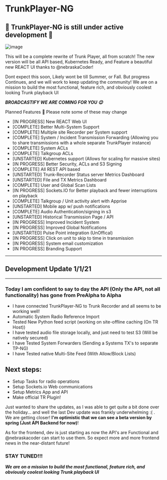 # TrunkPlayer-NG

## 🚧 TrunkPlayer-NG is still under active development 🚧

![image](https://user-images.githubusercontent.com/11069376/152628284-ec1ba428-c8e4-4ba3-bac4-6ca13ed5ea59.png)

This will be a complete rewrite of Trunk Player, all from scratch! The new version will be all API based, Kubernetes Ready, and Feature a beautiful new REACT UI thanks to @nebraskaCoder!

Dont expect this soon, Likely wont be till Summer, or Fall. But progress Continues, and we will work to keep updating the community! We are on a mission to build the most functional, feature rich, and obviously coolest looking Trunk playback UI


***BROADCASTIFY WE ARE COMING FOR YOU 😉***

Planned Features 🎁
Please note some of these may change

- [IN PROGRESS] New REACT Web UI
- [COMPLETE] Better Multi-System Support
- [COMPLETE] Multiple site Recorder per System support
- [COMPLETE] System / Incident Transmission Forwarding (Allowing you to share transmissions with a whole separate TrunkPlayer instance)
- [COMPLETE] System ACLs
- [COMPLETE] Talkgroup ACLs
- [UNSTARTED] Kubernetes support (Allows for scaling for massive sites)
- [IN PROGRESS] Better Security, ACLs and S3 Signing
- [COMPLETE] All REST API based
- [UNSTARTED] Trunk-Recorder Status server Metrics Dashboard
- [UNSTARTED] File and TX Metrics Dashboard
- [COMPLETE] User and Global Scan Lists
- [IN PROGRESS] Sockets.IO for Better playback and fewer interruptions on playback
- [COMPLETE] Talkgroup / Unit activity alert with Apprise
- [UNSTARTED] Mobile app w/ push notifications
- [COMPLETE] Audio Authentication/signing in s3
- [UNSTARTED] Historical Transmission Page / API
- [IN PROGRESS] Improved Incident System
- [IN PROGRESS] Improved Global Notifications
- [UNSTARTED] Pulse Point integration (UnOffical)
- [IN PROGRESS] Click on unit to skip to time in transmission
- [IN PROGRESS] System email customization
- [IN PROGRESS] Branding Support

--------------------------------------------------------------------- 
## Development Update 1/1/21
---

### Today I am confident to say to day the API (Only the API, not all functionality) has gone from PreAlpha to Alpha 

- I have connected TrunkPlayer-NG to Trunk Recorder and all seems to be working well!
- Automatic System Radio Reference Import
- Tested New Python feed script (working on site-offline caching (On TR Host))
- I have tested audio file storage locally, and just need to test S3 (Will be natively secured)
- I have Tested System Forwarders (Sending a Systems TX's to separate TP-NG)
- I have Tested native Multi-Site Feed (With Allow/Block Lists)

Next steps:
---
- Setup Tasks for radio operations 
- Setup Sockets.io Web communications
- Setup Metrics App and API
- Make official TR Plugin! 

Just wanted to share the updates, as I was able to get quite a bit done over the holiday... and well the last Dev update was frankly underwhelming :( . We are getting closer! **I'm optimistic that we can see a beta version by spring (Just API Backend for now)**!

As for the frontend, dev is just starting as now the API's are Functional and @nebraskacoder can start to use them. So expect more and more frontend news in the near-distant future!

### STAY TUNED!!!

***We are on a mission to build the most functional, feature rich, and obviously coolest looking Trunk playback UI***


